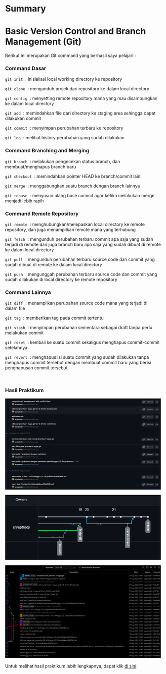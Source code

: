 # Summary
# Basic Version Control and Branch Management (Git)

Berikut ini merupakan Git command yang berhasil saya pelajari :
### Command Dasar
`git init`&nbsp; : inisialiasi local working directory ke repository

`git clone`&nbsp; : mengunduh projek dari repository ke dalam local directory

`git config`&nbsp; : menyetting remote repository mana yang mau disambungkan ke dalam local directory

`git add`&nbsp; : memindahkan file dari directory ke staging area sehingga dapat dilakukan commit

`git commit`&nbsp; : menyimpan perubahan terbaru ke repository

`git log`&nbsp; : melihat history perubahan yang sudah dilakukan

### Command Branching and Merging
`git branch`&nbsp; : melakukan pengecekan status branch, dan membuat/menghapus branch baru

`git checkout`&nbsp; : memindahkan pointer HEAD ke branch/commit lain

`git merge`&nbsp; : menggabungkan suatu branch dengan branch lainnya

`git rebase`&nbsp; : menyusun ulang base commit agar ketika melakukan merge menjadi lebih rapih

### Command Remote Repository
`git remote`&nbsp; : menghubungkan/melepaskan local directory ke remote repository, dan juga menampilkan remote mana yang terhubung

`git fetch`&nbsp; : mengunduh perubahan terbaru commit apa saja yang sudah terjadi di remote dan juga branch baru apa saja yang sudah dibuat di remote ke dalam local directory

`git pull`&nbsp; : mengunduh perubahan terbaru source code dari commit yang sudah dibuat di remote ke dalam local directory

`git push`&nbsp; : mengunggah perubahan terbaru source code dan commit yang sudah dilakukan di local directory ke remote repository

### Command Lainnya
`git diff`&nbsp; : menampilkan perubahan source code mana yang terjadi di dalam file

`git tag`&nbsp; : memberikan tag pada commit tertentu

`git stash`&nbsp; : menyimpan perubahan sementara sebagai draft tanpa perlu melakukan commit

`git reset`&nbsp; : kembali ke suatu commit sekaligus menghapus commit-commit setelahnya

`git revert`&nbsp; : menghapus isi suatu commit yang sudah dilakukan tanpa menghapus commit tersebut dengan membuat commit baru yang berisi penghapusan commit tersebut

<br>

### Hasil Praktikum
![commit-histoy-github.png](screenshot/commit-history-github.png "Commit History GitHub")

![github-flow.png](screenshot/github-flow.png "GitHub Flow")


![git-graph.png](screenshot/git-graph.png "Git Graph")

Untuk melihat hasil praktikum lebih lengkapnya, dapat klik [di sini](https://github.com/aryaptradji/flutter_Muhammad-Aryaputra-Adji/tree/master/Minggu-1/2.%20Basic%20Version%20and%20Branch%20Management%20(Git)/praktikum)
